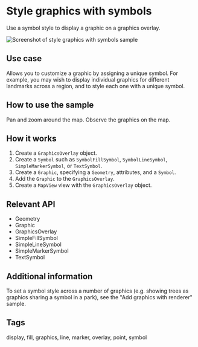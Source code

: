 # Style graphics with symbols

Use a symbol style to display a graphic on a graphics overlay.

![Screenshot of style graphics with symbols sample](style-graphics-symbols.png)

## Use case

Allows you to customize a graphic by assigning a unique symbol. For example, you may wish to display individual graphics for different landmarks across a region, and to style each one with a unique symbol.  

## How to use the sample

Pan and zoom around the map. Observe the graphics on the map.

## How it works

1. Create a `GraphicsOverlay` object.
2. Create a `Symbol` such as `SymbolFillSymbol`, `SymbolLineSymbol`, `SimpleMarkerSymbol`, or `TextSymbol`.
3. Create a `Graphic`, specifying a `Geometry`, attributes, and a `Symbol`.
4. Add the `Graphic` to the `GraphicsOverlay`.
5. Create a `MapView` view with the `GraphicsOverlay` object.

## Relevant API

* Geometry
* Graphic
* GraphicsOverlay
* SimpleFillSymbol
* SimpleLineSymbol
* SimpleMarkerSymbol
* TextSymbol

## Additional information

To set a symbol style across a number of graphics (e.g. showing trees as graphics sharing a symbol in a park), see the "Add graphics with renderer" sample. 

## Tags

display, fill, graphics, line, marker, overlay, point, symbol